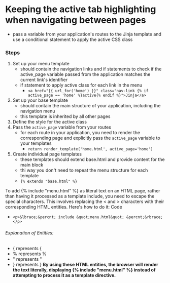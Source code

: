 # Keeping the active tab highlighting when navigating between pages
- pass a variable from your application's routes to the Jinja template and use a conditional statement to apply the active CSS class

### Steps
1. Set up your menu template
    - should contain the navigation links and if statements to check if the active_page variable passed from the application matches the current link's identifier
    - if statement to apply active class for each link in the menu
        - `<a href="{{ url_for('home') }}" class="nav-link {% if active_page == 'home' %}active{% endif %}">Jinja</a>`
2. Set up your base template
    - should contain the main structure of your application, including the navigation menu
    - this template is inherited by all other pages
3. Define the style for the active class
4. Pass the `active_page` variable from your routes
    - for each route in your application, you need to render the corresponding page and explicitly pass the `active_page` variable to your templates
        - `return render_template('home.html', active_page='home')`
5. Create individual page templates
    - these templates should extend base.html and provide content for the main block
    - thi way you don't need to repeat the menu structure for each template
    - `{% extends "base.html" %}`






To add {% include "menu.html" %} as literal text on an HTML page, rather than having it processed as a template include, you need to escape the special characters. This involves replacing the < and > characters with their corresponding HTML entities.
Here's how to do it:
Code

- `<p>&lbrace;&percnt; include &quot;menu.html&quot; &percnt;&rbrace;</p>`
###### Explanation of Entities:
- &lbrace; represents {
- &percnt; represents %
- &quot; represents "
- &rbrace; represents }
**By using these HTML entities, the browser will render the text literally, displaying {% include "menu.html" %} instead of attempting to process it as a template directive.**
